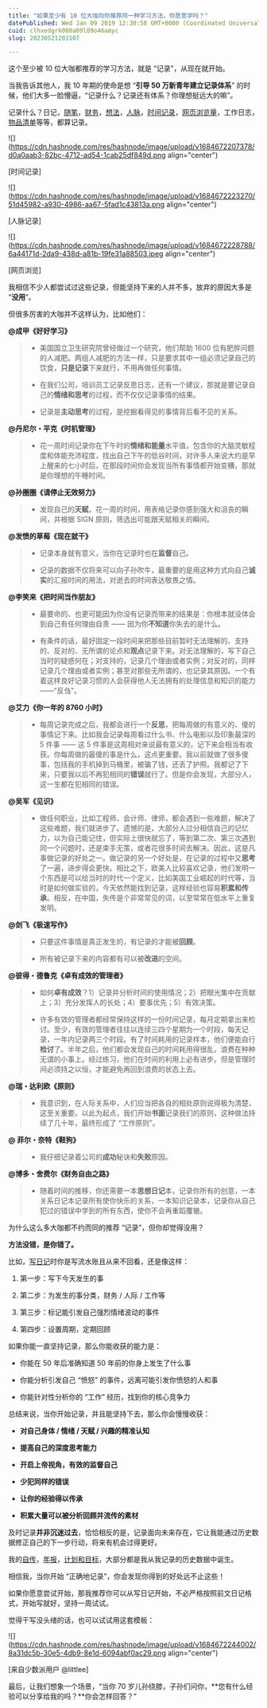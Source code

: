 ```yaml
---
title: "如果至少有 10 位大咖向你推荐同一种学习方法，你愿意学吗？"
datePublished: Wed Jan 09 2019 12:30:58 GMT+0000 (Coordinated Universal Time)
cuid: clhxedgrk000a09l09o46amyc
slug: 20230521203107

---
```


这个至少被 10 位大咖都推荐的学习方法，就是 “记录”，从现在就开始。

当我告诉其他人，我 10 年期的使命是想 “**引导 50 万新青年建立记录体系**” 的时候，他们大多一脸懵逼，“记录什么？记录还有体系？你理想挺远大的嘛”。

记录什么？日记，[随笔](http://mp.weixin.qq.com/s?__biz=MzI3MzU5MDA1OQ==&mid=2247484663&idx=1&sn=04f0a87ec799f88f8cb1020b8b529e65&chksm=eb21b6b3dc563fa51126c73fbd133af2541bbd09fc948bb8ca8280574f2383f8a489ac821292&scene=21#wechat_redirect)，[财务](http://mp.weixin.qq.com/s?__biz=MzI3MzU5MDA1OQ==&mid=2247484732&idx=1&sn=83d0392be7f72915b1c8590344340998&chksm=eb21b778dc563e6e7015553788a3273e6084ee6cfcd497da9403cd1cb2068ff99af96ea9087d&scene=21#wechat_redirect)，[想法](http://mp.weixin.qq.com/s?__biz=MzI3MzU5MDA1OQ==&mid=2247484558&idx=1&sn=5f6dbb873b63c920f255c266e48f3956&chksm=eb21b6cadc563fdc776f7ba29ab568cdcf9c1498139520d62e38db9b1e246ec25a482f976dc0&scene=21#wechat_redirect)，[人脉](http://mp.weixin.qq.com/s?__biz=MzI3MzU5MDA1OQ==&mid=2247484754&idx=1&sn=0ea6e543dadfd3f4d2dd0afcfb0a57fe&chksm=eb21b716dc563e0097c6acbf94e3bed6c128ea6315f5f52105509e4e515c078495e1af82d12e&scene=21#wechat_redirect)，[时间记录](http://mp.weixin.qq.com/s?__biz=MzI3MzU5MDA1OQ==&mid=2247484615&idx=1&sn=ae0f6350d150da32913199859969a79b&chksm=eb21b683dc563f95794eee235d5e3e4cd671c118a81bb244bec4629805933c38c93d458ce250&scene=21#wechat_redirect)，[网页浏览量](http://mp.weixin.qq.com/s?__biz=MzI3MzU5MDA1OQ==&mid=2247484675&idx=1&sn=5da93eba9aefd0c6a41f9267d1a61706&chksm=eb21b747dc563e515682df6ad9e8cfa487c5bc98324681abb54145e55273e09e1bdbdd87be36&scene=21#wechat_redirect)，工作日志，[物品清单](http://mp.weixin.qq.com/s?__biz=MzI3MzU5MDA1OQ==&mid=2247484522&idx=1&sn=bafef93ee00e8e9c22665d6e6a392d54&chksm=eb21b62edc563f380af183357ebcc4d9bd3ed8fc85e69349445ebdfb4f97cc152c614a0db9e3&scene=21#wechat_redirect)等等，都算记录。

![](https://cdn.hashnode.com/res/hashnode/image/upload/v1684672207378/d0a0aab3-82bc-4712-ad54-1cab25df849d.png align="center")

\[时间记录\]

![](https://cdn.hashnode.com/res/hashnode/image/upload/v1684672223270/51d45982-a930-4986-aa67-5fad1c43813a.png align="center")

\[人脉记录\]

![](https://cdn.hashnode.com/res/hashnode/image/upload/v1684672228788/6a44171d-2da9-438d-a81b-19fe31a88503.jpeg align="center")

\[网页浏览\]

我相信不少人都尝试过这些记录，但能坚持下来的人并不多，放弃的原因大多是 “**没用**”。

但很多厉害的大咖并不这样认为，比如他们：

**@成甲《好好学习》**

> * 美国国立卫生研究院曾经做过一个研究，他们帮助 1600 位有肥胖问题的人减肥。两组人减肥的方法一样，只是要求其中一组必须记录自己的饮食，**只是记录**下来就行，不用再做任何事情。
>     
> * 在我们公司，培训员工记录反思日志，还有一个建议，那就是要记录自己的**情绪和思考**的过程，而不仅仅记录事情的结果。
>     
> * 记录是**主动思考**的过程，是挖掘看得见的事情背后看不见的关系。
>     

**@丹尼尔・平克《时机管理》**

> * 花一周时间记录你在下午时的**情绪和能量**水平值，包含你的大脑灵敏程度和体能充沛程度，找出自己下午的低谷时间，对许多人来说大约是早上醒来的七小时后，在那段时间你会发现当所有事情都开始变糟，那就是你理想的午睡时间。
>     

**@孙圈圈《请停止无效努力》**

> * 发现自己的**天赋**，花一周的时间，用表格记录你感到强大和沮丧的瞬间，并根据 SIGN 原则，筛选出可能跟天赋相关的瞬间。
>     

**@发愤的草莓《现在就干》**

> * 记录本身就有意义，当你在记录时也在**监督**自己。
>     
> * 记录的数据不仅将来可以向子孙吹牛，最重要的是用这种方式向自己**诚实**的汇报时间的用法，对逝去的时间表达敬畏之情。
>     

**@李笑来《把时间当作朋友》**

> * 最要命的、也更可能因为你没有记录而带来的结果是：你根本就没体会到自己有任何理由自责 —— 因为你**不知道**你失去的是什么。
>     
> * 有条件的话，最好固定一段时间来把那些目前暂时无法理解的、支持的、反对的、无所谓的论点和**观点**记录下来。对无法理解的，写下自己当时的疑惑何在；对支持的，记录几个理由或者实例；对反对的，同样记录几个理由或者实例；甚至对那些无所谓的，也记录其原因。一个有着这样良好记录习惯的人会获得他人无法拥有的处理信息和知识的能力 ——“反刍”。
>     

**@艾力《你一年的 8760 小时》**

> * 每周记录完成之后，我都会进行一个**反思**，把每周做的有意义的、傻的事情记下来。比如我会记录每周看过什么书、什么电影以及印象最深的 5 件事 —— 这 5 件事是这周相对来说最有意义的，记下来会相当有收获。你每周做的最傻的事是什么，这点更重要。我以前就做了很多傻事，包括我的手机掉到马桶里，被骗了钱，还丢了护照。我都记了下来，只要我以后不再犯相同的**错误**就行了。但是你会发现，大部分人，这一生都在犯相同的错误。
>     

**@吴军《见识》**

> * 做任何职业，比如工程师、会计师、律师，都会遇到一些难题，解决了这些难题，我们就进步了。遗憾的是，大部分人过分相信自己的记忆力，以为自己能记住，但实际上很快就忘了，等到第二次、第三次遇到同一个问题时，还是束手无策，或者花很多时间去解决。因此，这是凡事做记录的好处之一。做记录的另一个好处是，在记录的过程中又**思考**了一遍，进步得会更快。相比之下，欧美人比较喜欢记录，他们发明一个东西是可以给当时的时代一个定义，比如美国工业崛起的时代等，当时是如何做实验的，今天依然能找到记录，这样经验也容易**积累和传承**。相反，在中国，失传是个非常常见的词，以至常常在低水平上重复发明。
>     

**@剑飞《极速写作》**

> * 只要这件事情是真正发生的，有记录的才能被**回顾**。
>     
> * 所有被记录下来的内容都有可以被**改进**的空间。
>     

**@彼得・德鲁克《卓有成效的管理者》**

> * 如何**卓有成效**？1）记录并分析时间的使用情况；2）把眼光集中在贡献上；3）充分发挥人的长处；4）要事优先；5）有效决策。
>     
> * 许多有效的管理者都经常保持这样的一份时间记录，每月定期拿出来检讨。至少，有效的管理者往往以连续三四个星期为一个时段，每天记录，一年内记录两三个时段。有了时间耗用的记录样本，他们便能自行**检讨**了。半年之后，他们都会发现自己的时间耗用得很乱，浪费在种种无谓的小事上。经过练习，他们在时间的利用上必有进步。但是管理时间必须持之以恒，才能避免再回到浪费的状态上去。
>     

**@瑞・达利欧《原则》**

> * 我意识到，在人际关系中，人们应当把各自的相处原则说得极为清楚，这至关重要。以此为起点，我们开始**书面**记录我们的原则，这种做法持续了几十年，最终形成了 “工作原则”。
>     

**@ 菲尔・奈特《鞋狗》**

> * 我仔细记录着公司的**成功**秘诀和**失败**原因。
>     

**@博多・舍费尔《财务自由之路》**

> * 随着时间的推移，你还需要一本**思想日记**本，记录你所有的创意，一本关系日记本记录所有使你快乐的关系，一本知识记录本，记录你从自己犯过的错误中学到的所有东西，使你不会再重蹈覆辙。
>     

为什么这么多大咖都不约而同的推荐 “记录”，但你却觉得没用？

**方法没错，是你错了。**

比如，[写日记](http://mp.weixin.qq.com/s?__biz=MzI3MzU5MDA1OQ==&mid=2247484707&idx=1&sn=a50c52b3da316a7174adc96b0941d15f&chksm=eb21b767dc563e711ea70c56fd310a1da3b781749062cd32b44f1cf70f060bd02d9869abd98e&scene=21#wechat_redirect)时你是写流水账且从来不回看，还是像这样：

1. 第一步：写下今天发生的事
    
2. 第二步：为发生的事分类，财务 / 人际 / 工作等
    
3. 第三步：标记能引发自己强烈情绪波动的事件
    
4. 第四步：设置周期，定期回顾
    

如果你能一直坚持记录，那么你能收获的能力是：

* 你能在 50 年后准确知道 50 年前的你身上发生了什么事
    
* 你能分析引发自己 “愤怒” 的事件，远离可能引发你愤怒的人和事
    
* 你能针对性分析你的 “工作” 经历，找到你的核心竞争力
    

总结来说，当你开始记录，并且能坚持下去，那么你会慢慢收获：

* **对自己身体 / 情绪 / 天赋 / 兴趣的精准认知**
    
* **提高自己的深度思考能力**
    
* **开启上帝视角，有效的监督自己**
    
* **少犯同样的错误**
    
* **让你的经验得以传承**
    
* **积累大量可以被分析回顾并流传的素材**
    

及时记录**并非沉迷过去**，恰恰相反的是，记录面向未来存在，它让我能通过历史数据修正自己的下一步行动，将来有机会过得更好。

我的[自传](http://mp.weixin.qq.com/s?__biz=MzI3MzU5MDA1OQ==&mid=2247484633&idx=1&sn=4aada58de098175ab7a33f6f99d49401&chksm=eb21b69ddc563f8b4f61322a6cb756277c3c8fb780434189f6273798a9bdb42635f175b1dd1d&scene=21#wechat_redirect)，[年报](http://mp.weixin.qq.com/s?__biz=MzI3MzU5MDA1OQ==&mid=2247484438&idx=1&sn=70dc021c1d0ab16a86625f9bc9677c10&chksm=eb21b652dc563f44e43d0a3e4a2a360747f39dbca58e717c3a5abaff20fe53c561172c774ca0&scene=21#wechat_redirect)，[计划和目标](http://mp.weixin.qq.com/s?__biz=MzI3MzU5MDA1OQ==&mid=2247484761&idx=1&sn=1a82efaf1c323e75b13b1e5745fc28c1&chksm=eb21b71ddc563e0b38b315878995cd6f26b5265c50e66be2961b7c17382e8b284dc5add5604c&scene=21#wechat_redirect)，大部分都是我从我记录的历史数据中诞生。

相信我，当你开始 “正确地记录”，你会发现你得到的好处远不止这些！

如果你愿意尝试开始，那我推荐你可以从写日记开始，不必严格按照前文日记格式，开始写就好，坚持一周试试。

觉得干写没头绪的话，也可以试试用这套模板：

![](https://cdn.hashnode.com/res/hashnode/image/upload/v1684672244002/8a31dc5b-30e5-4db9-8e1d-6094abf0ac29.png align="center")

\[来自少数派用户 @littlee\]

最后，让我们想象一个场景，“当你 70 岁儿孙绕膝，子孙们问你，**您有什么经验可以分享给我的吗？**你会怎样回答？”